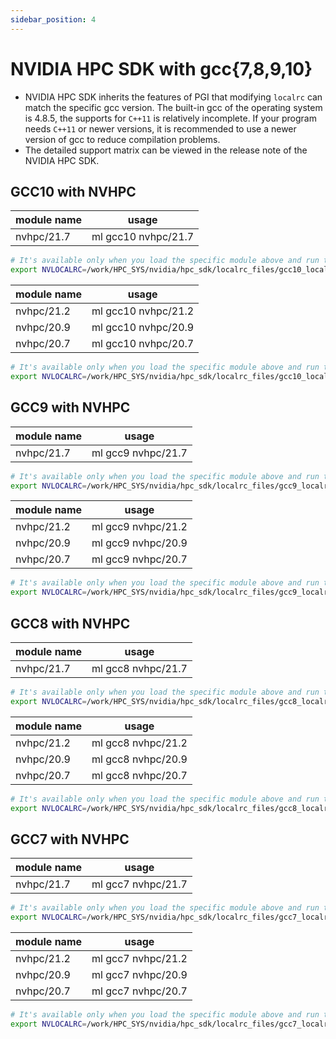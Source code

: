 ```yaml
---
sidebar_position: 4
---
```



# NVIDIA HPC SDK with gcc{7,8,9,10}

- NVIDIA HPC SDK inherits the features of PGI that modifying `localrc` can match the specific gcc version.
The built-in gcc of the operating system is 4.8.5, the supports for `C++11` is relatively incomplete.  If your program needs `C++11` or newer versions, it is recommended to use a newer version of gcc to reduce compilation problems.
- The detailed support matrix can be viewed in the release note of the NVIDIA HPC SDK.

## GCC10 with NVHPC 

| module name | usage              |
| ----------- | ------------------ |
| nvhpc/21.7  | ml gcc10 nvhpc/21.7 |

```bash
# It's available only when you load the specific module above and run the command below.
export NVLOCALRC=/work/HPC_SYS/nvidia/hpc_sdk/localrc_files/gcc10_localrc_21.7
```

| module name | usage              |
| ----------- | ------------------ |
| nvhpc/21.2  | ml gcc10 nvhpc/21.2 |
| nvhpc/20.9  | ml gcc10 nvhpc/20.9 |
| nvhpc/20.7  | ml gcc10 nvhpc/20.7 |

```bash
# It's available only when you load the specific module above and run the command below.
export NVLOCALRC=/work/HPC_SYS/nvidia/hpc_sdk/localrc_files/gcc10_localrc_20.7
```

## GCC9 with NVHPC 

| module name | usage              |
| ----------- | ------------------ |
| nvhpc/21.7  | ml gcc9 nvhpc/21.7 |

```bash
# It's available only when you load the specific module above and run the command below.
export NVLOCALRC=/work/HPC_SYS/nvidia/hpc_sdk/localrc_files/gcc9_localrc_21.7
```

| module name | usage              |
| ----------- | ------------------ |
| nvhpc/21.2  | ml gcc9 nvhpc/21.2 |
| nvhpc/20.9  | ml gcc9 nvhpc/20.9 |
| nvhpc/20.7  | ml gcc9 nvhpc/20.7 |

```bash
# It's available only when you load the specific module above and run the command below.
export NVLOCALRC=/work/HPC_SYS/nvidia/hpc_sdk/localrc_files/gcc9_localrc_20.7
```


## GCC8 with NVHPC

| module name | usage              |
| ----------- | ------------------ |
| nvhpc/21.7  | ml gcc8 nvhpc/21.7 |

```bash
# It's available only when you load the specific module above and run the command below.
export NVLOCALRC=/work/HPC_SYS/nvidia/hpc_sdk/localrc_files/gcc8_localrc_21.7
```

| module name | usage              |
| ----------- | ------------------ |
| nvhpc/21.2  | ml gcc8 nvhpc/21.2 |
| nvhpc/20.9  | ml gcc8 nvhpc/20.9 |
| nvhpc/20.7  | ml gcc8 nvhpc/20.7 |

```bash
# It's available only when you load the specific module above and run the command below.
export NVLOCALRC=/work/HPC_SYS/nvidia/hpc_sdk/localrc_files/gcc8_localrc_20.7
```

## GCC7 with NVHPC

| module name | usage              |
| ----------- | ------------------ |
| nvhpc/21.7  | ml gcc7 nvhpc/21.7 |

```bash
# It's available only when you load the specific module above and run the command below.
export NVLOCALRC=/work/HPC_SYS/nvidia/hpc_sdk/localrc_files/gcc7_localrc_21.7
```

| module name | usage              |
| ----------- | ------------------ |
| nvhpc/21.2  | ml gcc7 nvhpc/21.2 |
| nvhpc/20.9  | ml gcc7 nvhpc/20.9 |
| nvhpc/20.7  | ml gcc7 nvhpc/20.7 |

```bash
# It's available only when you load the specific module above and run the command below.
export NVLOCALRC=/work/HPC_SYS/nvidia/hpc_sdk/localrc_files/gcc7_localrc_20.7
```